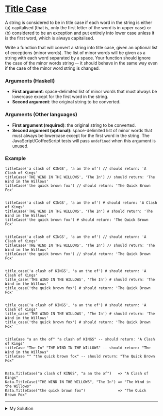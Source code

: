 # [Title Case](https://www.codewars.com/kata/5202ef17a402dd033c000009)

A string is considered to be in title case if each word in the string is either (a) capitalised (that is, only the first letter of the word is in upper case) or (b) considered to be an exception and put entirely into lower case unless it is the first word, which is always capitalised.

Write a function that will convert a string into title case, given an optional list of exceptions (minor words). The list of minor words will be given as a string with each word separated by a space. Your function should ignore the case of the minor words string -- it should behave in the same way even if the case of the minor word string is changed.

### Arguments (Haskell)

- **First argument**: space-delimited list of minor words that must always be lowercase except for the first word in the string.
- **Second argument**: the original string to be converted.

### Arguments (Other languages)

- **First argument (required)**: the original string to be converted.
- **Second argument (optional)**: space-delimited list of minor words that must always be lowercase except for the first word in the string. The JavaScript/CoffeeScript tests will pass `undefined` when this argument is unused.

### Example

    titleCase('a clash of KINGS', 'a an the of') // should return: 'A Clash of Kings'
    titleCase('THE WIND IN THE WILLOWS', 'The In') // should return: 'The Wind in the Willows'
    titleCase('the quick brown fox') // should return: 'The Quick Brown Fox'


    titleCase('a clash of KINGS', 'a an the of') # should return: 'A Clash of Kings'
    titleCase('THE WIND IN THE WILLOWS', 'The In') # should return: 'The Wind in the Willows'
    titleCase('the quick brown fox') # should return: 'The Quick Brown Fox'


    titleCase('a clash of KINGS', 'a an the of') // should return: 'A Clash of Kings'
    titleCase('THE WIND IN THE WILLOWS', 'The In') // should return: 'The Wind in the Willows'
    titleCase('the quick brown fox') // should return: 'The Quick Brown Fox'


    title_case('a clash of KINGS', 'a an the of') # should return: 'A Clash of Kings'
    title_case('THE WIND IN THE WILLOWS', 'The In') # should return: 'The Wind in the Willows'
    title_case('the quick brown fox') # should return: 'The Quick Brown Fox'


    title_case('a clash of KINGS', 'a an the of') # should return: 'A Clash of Kings'
    title_case('THE WIND IN THE WILLOWS', 'The In') # should return: 'The Wind in the Willows'
    title_case('the quick brown fox') # should return: 'The Quick Brown Fox'


    titleCase "a an the of" "a clash of KINGS" -- should return: "A Clash of Kings"
    titleCase "The In" "THE WIND IN THE WILLOWS" -- should return: "The Wind in the Willows"
    titleCase "" "the quick brown fox" -- should return: "The Quick Brown Fox"


    Kata.TitleCase("a clash of KINGS", "a an the of")   => "A Clash of Kings"
    Kata.TitleCase("THE WIND IN THE WILLOWS", "The In") => "The Wind in the Willows"
    Kata.TitleCase("the quick brown fox")               => "The Quick Brown Fox"

---

<details><summary>My Solution</summary>

```js
function titleCase(title, minorWords) {
  if (!title) return title

  let titleArr = title.split(' ')
  let minorWordsArr = minorWords ? minorWords.split(' ') : []
  return titleArr
    .map((v, i) => {
      if (i !== 0 && minorWordsArr.some(mv => mv.toLowerCase() === v.toLowerCase())) return v.toLowerCase()
      else return v.slice(0, 1).toUpperCase() + v.slice(1).toLowerCase()
    })
    .join(' ')
}
```

</details>
